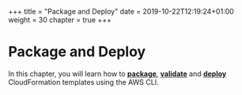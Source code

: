 +++
title = "Package and Deploy"
date = 2019-10-22T12:19:24+01:00
weight = 30
chapter = true
+++

# Package and Deploy

In this chapter, you will learn how to **[package](https://docs.aws.amazon.com/cli/latest/reference/cloudformation/package.html)**, **[validate](https://docs.aws.amazon.com/cli/latest/reference/cloudformation/validate-template.html)** and **[deploy](https://docs.aws.amazon.com/cli/latest/reference/cloudformation/deploy/index.html)** CloudFormation templates using the AWS CLI.
